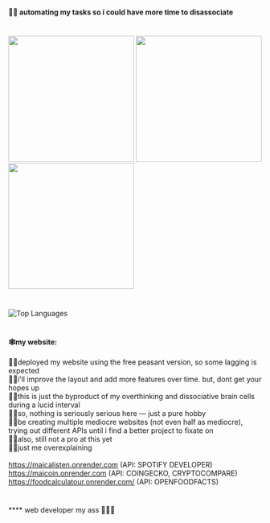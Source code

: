 #
**👩‍💻 automating my tasks so i could have more time to disassociate**
#
<div>
  <img src="https://github.com/user-attachments/assets/952b807f-c249-40ff-ac03-c20bb845b098" width="250" style="display: inline-block;animation: delay 15s forwards;">
  <img src="https://github.com/user-attachments/assets/952b807f-c249-40ff-ac03-c20bb845b098" width="250" style="display: inline-block; animation: delay 5s forwards;">
  <img src="https://github.com/user-attachments/assets/952b807f-c249-40ff-ac03-c20bb845b098" width="250" style="display: inline-block; ">
</div>


#

<img src="https://github-readme-stats.vercel.app/api/top-langs/?username=maicaalmonte&layout=compact&theme=transparent" alt="Top Languages">

#
**🕸️my website:** 
<br>
<br> 🏃‍♀️deployed my website using the free peasant version, so some lagging is expected
<br> 🧍‍♀️i'll improve the layout and add more features over time. but, dont get your hopes up
<br> 🧘‍♀️this is just the byproduct of my overthinking and dissociative brain cells during a lucid interval
<br> 🤸‍♀️so, nothing is seriously serious here — just a pure hobby
<br> 👩‍🦯be creating multiple mediocre websites (not even half as mediocre), trying out different APIs until i find a better project to fixate on
<br> 🧎‍♀️also, still not a pro at this yet
<br> 💁‍♀️just me overexplaining
<br>
<br>   https://maicalisten.onrender.com   (API: SPOTIFY DEVELOPER)
<br>   https://maicoin.onrender.com  (API: COINGECKO, CRYPTOCOMPARE)
<br>   https://foodcalculatour.onrender.com/    (API: OPENFOODFACTS)
#
#
**** web developer my ass 🤣😆😂

